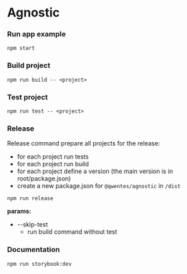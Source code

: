 # Agnostic

### Run app example
```ssh
npm start
```

### Build project
```ssh
npm run build -- <project>
```

### Test project
```ssh
npm run test -- <project>
```


### Release
Release command prepare all projects for the release: 
* for each project run tests
* for each project run build
* for each project define a version (the main version is in root/package.json)
* create a new package.json for `@qwentes/agnostic` in `/dist` 
```
npm run release
```

**params:**
* --skip-test
  * run build command without test
  
### Documentation
```
npm run storybook:dev
```
